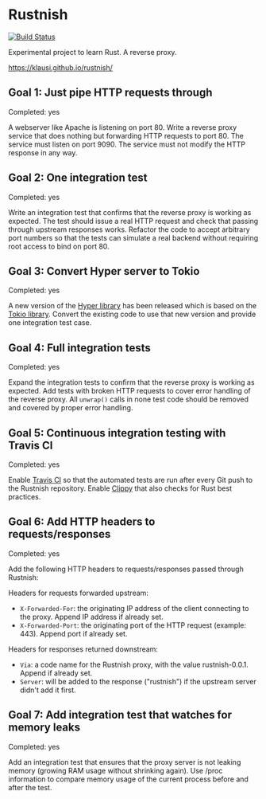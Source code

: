 # Rustnish

[![Build Status](https://travis-ci.org/klausi/rustnish.svg?branch=goal-05)](https://travis-ci.org/klausi/rustnish)

Experimental project to learn Rust. A reverse proxy.

https://klausi.github.io/rustnish/

## Goal 1: Just pipe HTTP requests through
Completed: yes

A webserver like Apache is listening on port 80. Write a reverse proxy service
that does nothing but forwarding HTTP requests to port 80. The service must
listen on port 9090. The service must not modify the HTTP response in any way.

## Goal 2: One integration test
Completed: yes

Write an integration test that confirms that the reverse proxy is working as
expected. The test should issue a real HTTP request and check that passing
through upstream responses works. Refactor the code to accept arbitrary port
numbers so that the tests can simulate a real backend without requiring root
access to bind on port 80.

## Goal 3: Convert Hyper server to Tokio
Completed: yes

A new version of the [Hyper library](https://hyper.rs/) has been released which
is based on the [Tokio library](https://tokio.rs/). Convert the existing code to
use that new version and provide one integration test case.

## Goal 4: Full integration tests
Completed: yes

Expand the integration tests to confirm that the reverse proxy is working as
expected. Add tests with broken HTTP requests to cover error handling of the
reverse proxy. All ```unwrap()``` calls in none test code should be removed and
covered by proper error handling.

## Goal 5: Continuous integration testing with Travis CI
Completed: yes

Enable [Travis CI](http://travis-ci.org/) so that the automated tests are run
after every Git push to the Rustnish repository. Enable
[Clippy](https://github.com/rust-lang-nursery/rust-clippy) that also checks for
Rust best practices.

## Goal 6: Add HTTP headers to requests/responses
Completed: yes

Add the following HTTP headers to requests/responses passed through Rustnish:

Headers for requests forwarded upstream:
* `X-Forwarded-For`: the originating IP address of the client connecting to the
  proxy. Append IP address if already set.
* `X-Forwarded-Port`: the originating port of the HTTP request (example: 443).
  Append port if already set.

Headers for responses returned downstream:
* `Via`: a code name for the Rustnish proxy, with the value rustnish-0.0.1.
  Append if already set.
* `Server`: will be added to the response ("rustnish") if the upstream server
  didn't add it first.

## Goal 7: Add integration test that watches for memory leaks
Completed: yes

Add an integration test that ensures that the proxy server is not leaking memory
(growing RAM usage without shrinking again). Use /proc information to compare
memory usage of the current process before and after the test.
